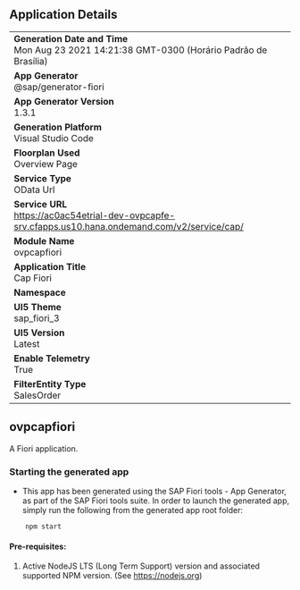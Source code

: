 ## Application Details
|               |
| ------------- |
|**Generation Date and Time**<br>Mon Aug 23 2021 14:21:38 GMT-0300 (Horário Padrão de Brasília)|
|**App Generator**<br>@sap/generator-fiori|
|**App Generator Version**<br>1.3.1|
|**Generation Platform**<br>Visual Studio Code|
|**Floorplan Used**<br>Overview Page|
|**Service Type**<br>OData Url|
|**Service URL**<br>https://ac0ac54etrial-dev-ovpcapfe-srv.cfapps.us10.hana.ondemand.com/v2/service/cap/
|**Module Name**<br>ovpcapfiori|
|**Application Title**<br>Cap Fiori|
|**Namespace**<br>|
|**UI5 Theme**<br>sap_fiori_3|
|**UI5 Version**<br>Latest|
|**Enable Telemetry**<br>True|
|**FilterEntity Type**<br>SalesOrder|

## ovpcapfiori

A Fiori application.

### Starting the generated app

-   This app has been generated using the SAP Fiori tools - App Generator, as part of the SAP Fiori tools suite.  In order to launch the generated app, simply run the following from the generated app root folder:

```
    npm start
```

#### Pre-requisites:

1. Active NodeJS LTS (Long Term Support) version and associated supported NPM version.  (See https://nodejs.org)


